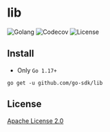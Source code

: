 # lib

![Golang](https://img.shields.io/github/workflow/status/go-sdk/lib/Golang/master?style=for-the-badge)
![Codecov](https://img.shields.io/codecov/c/github/go-sdk/lib/master?style=for-the-badge&token=QJ7tka53iP)
![License](https://img.shields.io/badge/license-Apache%20License%202.0-blue?style=for-the-badge)

## Install

- Only `Go 1.17+`

```shell
go get -u github.com/go-sdk/lib
```

## License

[Apache License 2.0](./LICENSE)
